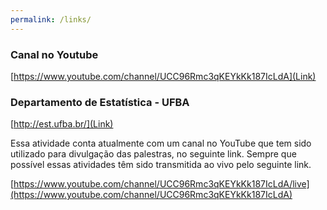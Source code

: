 ```yaml
---
permalink: /links/
---
```


### Canal no Youtube

[https://www.youtube.com/channel/UCC96Rmc3qKEYkKk187IcLdA](Link)

### Departamento de Estatística - UFBA

[http://est.ufba.br/](Link)

Essa atividade conta atualmente com um canal no YouTube que tem sido utilizado para divulgação das palestras, no seguinte link. Sempre que possível essas atividades têm sido transmitida ao vivo pelo seguinte link. 

[https://www.youtube.com/channel/UCC96Rmc3qKEYkKk187IcLdA/live](https://www.youtube.com/channel/UCC96Rmc3qKEYkKk187IcLdA)

